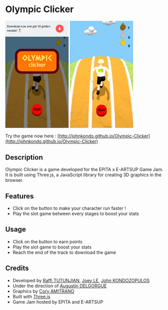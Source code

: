 # Olympic Clicker
<img src="screenshot1.jpg" width="200"> <img src="screenshot2.jpg" width="200">

Try the game now here : [http://johnkondo.github.io/Olympic-Clicker](http://johnkondo.github.io/Olympic-Clicker)

## Description
Olympic Clicker is a game developed for the EPITA x E-ARTSUP Game Jam. It is built using Three.js, a JavaScript library for creating 3D graphics in the browser.

## Features
- Click on the button to make your character run faster !
- Play the slot game between every stages to boost your stats

## Usage
- Click on the button to earn points
- Play the slot game to boost your stats
- Reach the end of the track to download the game

## Credits
- Developed by [Raffi TUTUNJIAN](https://github.com/RaffiTutun01), [Joey LE](https://github.com/Dynistrios), [John KONDOZOPULOS](https://github.com/JohnKondo)
- Under the direction of [Augustin DELGORGUE](https://github.com/II-Vinos-II)
- Graphics by [Cory AMITRANO](https://www.artstation.com/cimetia)
- Built with [Three.js](https://threejs.org/)
- Game Jam hosted by EPITA and E-ARTSUP
